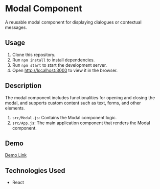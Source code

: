 # Modal Component

A reusable modal component for displaying dialogues or contextual messages.

## Usage

1. Clone this repository.
2. Run `npm install` to install dependencies.
3. Run `npm start` to start the development server.
4. Open [http://localhost:3000]() to view it in the browser.

## Description

The modal component includes functionalities for opening and closing the modal, and supports custom content such as text, forms, and other elements.

1. `src/Modal.js`: Contains the Modal component logic.
2. `src/App.js`: The main application component that renders the Modal component.

## Demo

[Demo Link](https://antoinewtz.github.io/modal-component/)

## Technologies Used

* React
